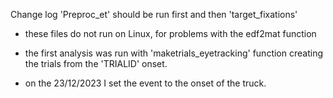 Change log
'Preproc_et' should be run first and then 'target_fixations'
- these files do not run on Linux, for problems with the edf2mat function

- the first analysis was run with 'maketrials_eyetracking' function creating the trials from the 'TRIALID' onset. 
- on the 23/12/2023 I set the event to the onset of the truck. 

